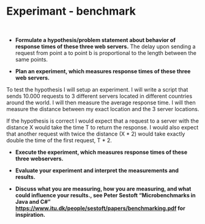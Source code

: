 # Experimant - benchmark

<br>

* __Formulate a hypothesis/problem statement about behavior of response times of these three web servers.__
The delay upon sending a request from point a to point b is proportional to the length between the same points.

* __Plan an experiment, which measures response times of these three web servers.__

To test the hypothesis I will setup an experiment. I will write a script that sends 10.000 requests to 3 different servers located in different countries around the world. I will then measure the average response time. I will then measure the distance between my exact location and the 3 server locations. 

If the hypothesis is correct I would expect that a request to a server with the distance X would take the time T to return the response. I would also expect that another request with twice the distance (X * 2) would take exactly double the time of the first request, T * 2. 

* __Execute the experiment, which measures response times of these three webservers.__


* __Evaluate your experiment and interpret the measurements and results.__


* __Discuss what you are measuring, how you are measuring, and what could influence your results., see Peter Sestoft “Microbenchmarks in Java and C#” https://www.itu.dk/people/sestoft/papers/benchmarking.pdf for inspiration.__
